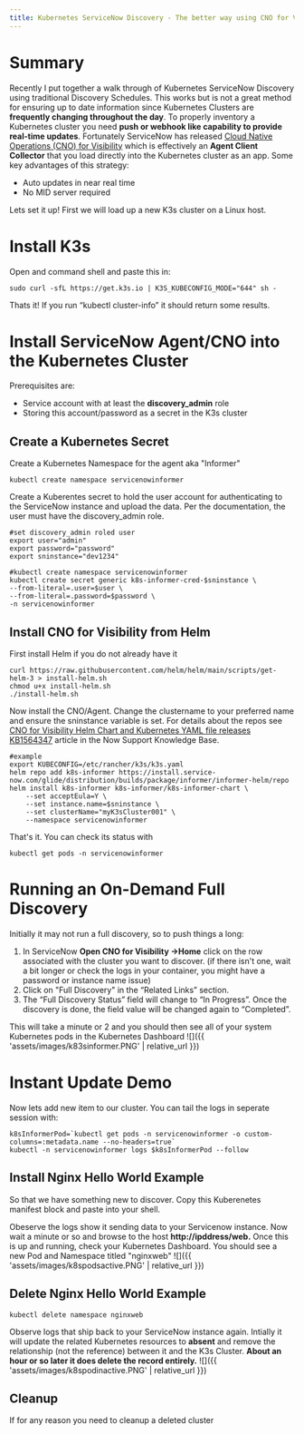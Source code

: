 ```yaml
---
title: Kubernetes ServiceNow Discovery - The better way using CNO for Visibility
---
```


# Summary
Recently I put together a walk through of Kubernetes ServiceNow Discovery using traditional Discovery Schedules. This works but is not a great method for ensuring up to date information since Kubernetes Clusters are **frequently changing throughout the day**. To properly inventory a Kubernetes cluster you need **push or webhook like capability to provide real-time updates**. Fortunately ServiceNow has released [Cloud Native Operations (CNO) for Visibility](https://docs.servicenow.com/csh?topicname=cnov-exploring.html&version=latest) which is effectively an **Agent Client Collector** that you load directly into the Kubernetes cluster as an app. Some key advantages of this strategy:

* Auto updates in near real time
* No MID server required

Lets set it up!
First we will load up a new K3s cluster on a Linux host.
# Install K3s
Open and command shell and paste this in:
```
sudo curl -sfL https://get.k3s.io | K3S_KUBECONFIG_MODE="644" sh -
```
Thats it! If you run “kubectl cluster-info” it should return some results.
# Install ServiceNow Agent/CNO into the Kubernetes Cluster
Prerequisites are:
* Service account with at least the **discovery_admin** role
* Storing this account/password as a secret in the K3s cluster
## Create a Kubernetes Secret 
Create a Kubernetes Namespace for the agent aka "Informer"

```
kubectl create namespace servicenowinformer
```
Create a Kuberentes secret to hold the user account for authenticating to the ServiceNow instance and upload the data. Per the documentation, the user must have the discovery_admin role. 

```
#set discovery_admin roled user
export user="admin"
export password="password"
export sninstance="dev1234"

#kubectl create namespace servicenowinformer
kubectl create secret generic k8s-informer-cred-$sninstance \
--from-literal=.user=$user \
--from-literal=.password=$password \
-n servicenowinformer
```
## Install CNO for Visibility from Helm
First install Helm if you do not already have it
```
curl https://raw.githubusercontent.com/helm/helm/main/scripts/get-helm-3 > install-helm.sh
chmod u+x install-helm.sh
./install-helm.sh
```

Now install the CNO/Agent.  Change the clustername to your preferred name and ensure the sninstance variable is set. For details about the repos see [CNO for Visibility Helm Chart and Kubernetes YAML file releases KB1564347](https://support.servicenow.com/kb?id=kb_article_view&sysparm_article=KB1564347) article in the Now Support Knowledge Base.
```
#example
export KUBECONFIG=/etc/rancher/k3s/k3s.yaml
helm repo add k8s-informer https://install.service-now.com/glide/distribution/builds/package/informer/informer-helm/repo
helm install k8s-informer k8s-informer/k8s-informer-chart \
    --set acceptEula=Y \
    --set instance.name=$sninstance \
	--set clusterName="myK3sCluster001" \
	--namespace servicenowinformer
```
That's it. You can check its status with 
```
kubectl get pods -n servicenowinformer
```
# Running an On-Demand Full Discovery
Initially it may not run a full discovery, so to push things a long:

1. In ServiceNow **Open CNO for Visibility ->Home** click on the row associated with the cluster you want to discover. (if there isn't one, wait a bit longer or check the logs in your container, you might have a password or instance name issue)
2. Click on "Full Discovery" in the “Related Links” section.
3. The “Full Discovery Status” field will change to “In Progress”. Once the discovery is done, the field value will be changed again to “Completed”.  

This will take a minute or 2 and you should then see all of your system Kubernetes pods in the Kubernetes Dashboard
![]({{ 'assets/images/k83sinformer.PNG' | relative_url }})
# Instant Update Demo
Now lets add new item to our cluster. You can tail the logs in seperate session with:

```
k8sInformerPod=`kubectl get pods -n servicenowinformer -o custom-columns=:metadata.name --no-headers=true`
kubectl -n servicenowinformer logs $k8sInformerPod --follow
```

## Install Nginx Hello World Example
So that we have something new to discover. Copy this Kuberenetes manifest block and paste into your shell.
<script src="https://gist.github.com/mtcoffee/362fce4980da6571b43cce3a0a2359fc.js"></script>

Obeserve the logs show it sending data to your Servicenow instance. Now wait a minute or so and browse to the host **http://ipddress/web.** Once this is up and running, check your Kubernetes Dashboard. You should see a new Pod and Namespace titled "nginxweb"
![]({{ 'assets/images/k8spodsactive.PNG' | relative_url }})
## Delete Nginx Hello World Example
```
kubectl delete namespace nginxweb
```

Observe logs that ship back to your ServiceNow instance again. Intially it will update the related Kubernetes resources to **absent** and remove the relationship (not the reference) between it and the K3s Cluster. **About an hour or so later it does delete the record entirely.**
![]({{ 'assets/images/k8spodinactive.PNG' | relative_url }})

## Cleanup
If for any reason you need to cleanup a deleted cluster
<script src="https://gist.github.com/mtcoffee/bc5fd63448079f09f2ba35d8ba99d29e.js"></script>
